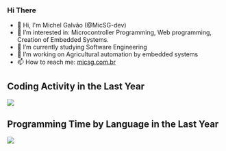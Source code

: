 ### Hi There 
- 👋 Hi, I'm Michel Galvão (@MicSG-dev)
- 👀 I’m interested in: Microcontroller Programming, Web programming, Creation of Embedded Systems.
- 🌱 I’m currently studying Software Engineering
- 💞️ I’m working on Agricultural automation by embedded systems
- 📫 How to reach me: [micsg.com.br](https://micsg.com.br)

## Coding Activity in the Last Year
<a href="https://wakatime.com"><img src="https://wakatime.com/share/@sistemas_micsg/fce06bc4-553b-4ee6-991a-d536c6afd171.png" /></a>

## Programming Time by Language in the Last Year
<a href="https://wakatime.com"><img src="https://wakatime.com/share/@sistemas_micsg/58076b38-873a-48be-98c0-9272573206fa.png" /></a>
